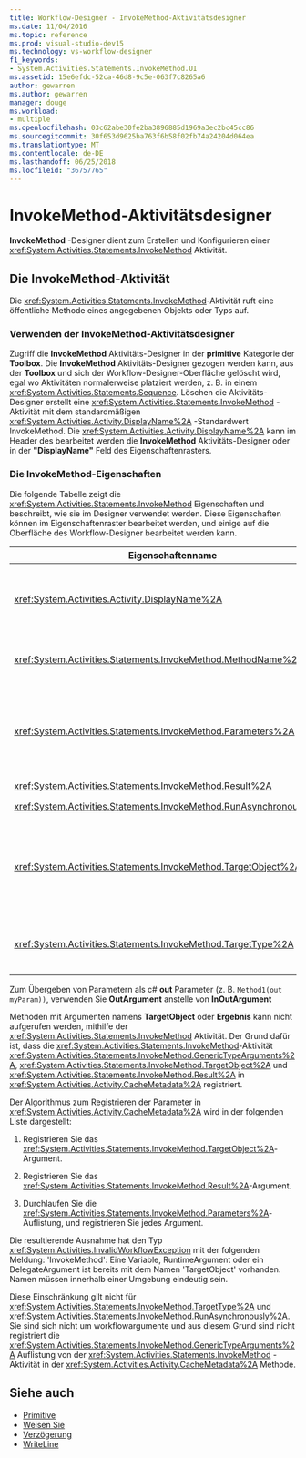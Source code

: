 ```yaml
---
title: Workflow-Designer - InvokeMethod-Aktivitätsdesigner
ms.date: 11/04/2016
ms.topic: reference
ms.prod: visual-studio-dev15
ms.technology: vs-workflow-designer
f1_keywords:
- System.Activities.Statements.InvokeMethod.UI
ms.assetid: 15e6efdc-52ca-46d8-9c5e-063f7c8265a6
author: gewarren
ms.author: gewarren
manager: douge
ms.workload:
- multiple
ms.openlocfilehash: 03c62abe30fe2ba3896885d1969a3ec2bc45cc86
ms.sourcegitcommit: 30f653d9625ba763f6b58f02fb74a24204d064ea
ms.translationtype: MT
ms.contentlocale: de-DE
ms.lasthandoff: 06/25/2018
ms.locfileid: "36757765"
---
```

# <a name="invokemethod-activity-designer"></a>InvokeMethod-Aktivitätsdesigner

**InvokeMethod** -Designer dient zum Erstellen und Konfigurieren einer <xref:System.Activities.Statements.InvokeMethod> Aktivität.

## <a name="the-invokemethod-activity"></a>Die InvokeMethod-Aktivität

Die <xref:System.Activities.Statements.InvokeMethod>-Aktivität ruft eine öffentliche Methode eines angegebenen Objekts oder Typs auf.

### <a name="use-the-invokemethod-activity-designer"></a>Verwenden der InvokeMethod-Aktivitätsdesigner

Zugriff die **InvokeMethod** Aktivitäts-Designer in der **primitive** Kategorie der **Toolbox**. Die **InvokeMethod** Aktivitäts-Designer gezogen werden kann, aus der **Toolbox** und sich der Workflow-Designer-Oberfläche gelöscht wird, egal wo Aktivitäten normalerweise platziert werden, z. B. in einem <xref:System.Activities.Statements.Sequence>. Löschen die Aktivitäts-Designer erstellt eine <xref:System.Activities.Statements.InvokeMethod> -Aktivität mit dem standardmäßigen <xref:System.Activities.Activity.DisplayName%2A> -Standardwert InvokeMethod. Die <xref:System.Activities.Activity.DisplayName%2A> kann im Header des bearbeitet werden die **InvokeMethod** Aktivitäts-Designer oder in der **"DisplayName"** Feld des Eigenschaftenrasters.

### <a name="the-invokemethod-properties"></a>Die InvokeMethod-Eigenschaften

Die folgende Tabelle zeigt die <xref:System.Activities.Statements.InvokeMethod> Eigenschaften und beschreibt, wie sie im Designer verwendet werden. Diese Eigenschaften können im Eigenschaftenraster bearbeitet werden, und einige auf die Oberfläche des Workflow-Designer bearbeitet werden kann.

|Eigenschaftenname|Erforderlich|Verwendung|
|-------------------|--------------|-----------|
|<xref:System.Activities.Activity.DisplayName%2A>|False|Der Anzeigename der <xref:System.Activities.Statements.InvokeMethod>-Aktivität. Der Standardwert lautet InvokeMethod.<br /><br /> Obwohl die <xref:System.Activities.Activity.DisplayName%2A> ist nicht zwingend erforderlich, es wird empfohlen, einen verwenden.|
|<xref:System.Activities.Statements.InvokeMethod.MethodName%2A>|True|Der Name der Methode, die bei Ausführung der Aktivität aufgerufen werden soll. Die aufgerufene Methode muss deklariert werden, als **öffentliche**. Diese Eigenschaft auf der Designeroberfläche bearbeitet werden kann, und es ist zwingend erforderlich.|
|<xref:System.Activities.Statements.InvokeMethod.Parameters%2A>|False|Die Parameterauflistung der aufgerufenen Methode. Die Parameter müssen der Auflistung in derselben Reihenfolge wie in der Methodensignatur hinzugefügt werden. Zum Anzeigen der **Parameter** Dialogfeld, in dem Sie diese Eigenschaft festlegen können, klicken Sie auf die Schaltfläche mit den Auslassungspunkten, in der **Parameter** Feld des Eigenschaftenrasters. Klicken Sie auf die **Argument erstellen** , um die Parameter hinzuzufügen.|
|<xref:System.Activities.Statements.InvokeMethod.Result%2A>|False|Der Rückgabewert des Methodenaufrufs.|
|<xref:System.Activities.Statements.InvokeMethod.RunAsynchronously%2A>|True|Gibt an, ob die Methode asynchron aufgerufen wird. Der Standardwert ist **"false"**.|
|<xref:System.Activities.Statements.InvokeMethod.TargetObject%2A>|False|Das Objekt, das die aufzurufende Methode enthält. Diese Eigenschaft kann in der Designeroberfläche bearbeitet werden.<br /><br /> Es muss entweder das <xref:System.Activities.Statements.InvokeMethod.TargetObject%2A>-Objekt oder der <xref:System.Activities.Statements.InvokeMethod.TargetType%2A>-Typ festgelegt werden.|
|<xref:System.Activities.Statements.InvokeMethod.TargetType%2A>|False|Der <xref:System.Activities.Statements.InvokeMethod.TargetObject%2A>-Typ. Diese Eigenschaft kann in der Designeroberfläche bearbeitet werden. Diese Eigenschaft muss nur festgelegt werden, wenn die aufgerufene Methode statisch ist.|

Zum Übergeben von Parametern als c# **out** Parameter (z. B. `Method1(out myParam))`, verwenden Sie **OutArgument** anstelle von **InOutArgument**

Methoden mit Argumenten namens **TargetObject** oder **Ergebnis** kann nicht aufgerufen werden, mithilfe der <xref:System.Activities.Statements.InvokeMethod> Aktivität. Der Grund dafür ist, dass die <xref:System.Activities.Statements.InvokeMethod>-Aktivität <xref:System.Activities.Statements.InvokeMethod.GenericTypeArguments%2A>, <xref:System.Activities.Statements.InvokeMethod.TargetObject%2A> und <xref:System.Activities.Statements.InvokeMethod.Result%2A> in <xref:System.Activities.Activity.CacheMetadata%2A> registriert.

Der Algorithmus zum Registrieren der Parameter in <xref:System.Activities.Activity.CacheMetadata%2A> wird in der folgenden Liste dargestellt:

1.  Registrieren Sie das <xref:System.Activities.Statements.InvokeMethod.TargetObject%2A>-Argument.

2.  Registrieren Sie das <xref:System.Activities.Statements.InvokeMethod.Result%2A>-Argument.

3.  Durchlaufen Sie die <xref:System.Activities.Statements.InvokeMethod.Parameters%2A>-Auflistung, und registrieren Sie jedes Argument.

Die resultierende Ausnahme hat den Typ <xref:System.Activities.InvalidWorkflowException> mit der folgenden Meldung: 'InvokeMethod': Eine Variable, RuntimeArgument oder ein DelegateArgument ist bereits mit dem Namen 'TargetObject' vorhanden. Namen müssen innerhalb einer Umgebung eindeutig sein.

Diese Einschränkung gilt nicht für <xref:System.Activities.Statements.InvokeMethod.TargetType%2A> und <xref:System.Activities.Statements.InvokeMethod.RunAsynchronously%2A>. Sie sind sich nicht um workflowargumente und aus diesem Grund sind nicht registriert die <xref:System.Activities.Statements.InvokeMethod.GenericTypeArguments%2A> Auflistung von der <xref:System.Activities.Statements.InvokeMethod> -Aktivität in der <xref:System.Activities.Activity.CacheMetadata%2A> Methode.

## <a name="see-also"></a>Siehe auch

- [Primitive](../workflow-designer/primitives-activity-designers.md)
- [Weisen Sie](../workflow-designer/assign-activity-designer.md)
- [Verzögerung](../workflow-designer/delay-activity-designer.md)
- [WriteLine](../workflow-designer/writeline-activity-designer.md)